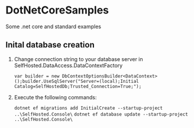 # DotNetCoreSamples
Some .net core and standard examples


## Inital database creation ##

1. Change connection string to your database server in SelfHosted.DataAccess.DataContextFactory

    ```var builder = new DbContextOptionsBuilder<DataContext>();builder.UseSqlServer("Server=(local);Initial Catalog=SelfHostedDb;Trusted_Connection=True;");```

2. Execute the following commands:

    ```dotnet ef migrations add InitialCreate --startup-project ..\SelfHosted.Console\```
    ```dotnet ef database update --startup-project ..\SelfHosted.Console\```